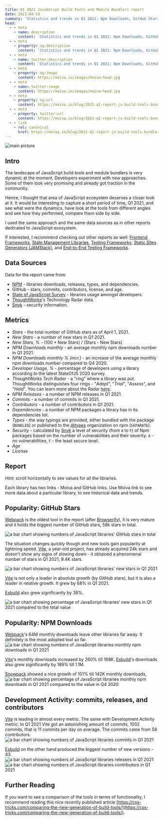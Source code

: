 ```yaml
---
title: Q1 2021 JavaScript Build Tools and Module Bundlers report
date: 2021-04-19
summary: 'Statistics and trends in Q1 2021: Npm Downloads, GitHub Stars, Google Trends, Security, Releases, and more. Are there alternatives to Webpack? What other tools do developers like and use to build their applications? Find the answers in this report.'
head:
  - - meta
    - name: description
      content: 'Statistics and trends in Q1 2021: Npm Downloads, GitHub Stars, Google Trends, Security, Releases, and more. Are there alternatives to Webpack? What other tools do developers like and use to build their applications? Find the answers in this report.'
  - - meta
    - property: og:description
      content: 'Statistics and trends in Q1 2021: Npm Downloads, GitHub Stars, Google Trends, Security, Releases, and more. Are there alternatives to Webpack? What other tools do developers like and use to build their applications? Find the answers in this report.'
  - - meta
    - name: twitter:description
      content: 'Statistics and trends in Q1 2021: Npm Downloads, GitHub Stars, Google Trends, Security, Releases, and more. Are there alternatives to Webpack? What other tools do developers like and use to build their applications? Find the answers in this report.'
  - - meta
    - property: og:image
      content: https://moiva.io/images/moiva-head.jpg
  - - meta
    - name: twitter:image
      content: https://moiva.io/images/moiva-head.jpg
  - - meta
    - property: og:url
      content: https://moiva.io/blog/2021-q1-report-js-build-tools-bundlers/
  - - meta
    - property: twitter:url
      content: https://moiva.io/blog/2021-q1-report-js-build-tools-bundlers/
  - - link
    - rel: canonical
      href: https://moiva.io/blog/2021-q1-report-js-build-tools-bundlers/
---
```


<script setup>
import Table from './Table.vue';
</script>

![main picture](logo.png)

## Intro

The landscape of JavaScript build tools and module bundlers is very dynamic at the moment. Developers experiment with new approaches. Some of them look very promising and already got traction in the community.

Hence, I thought that area of JavaScript ecosystem deserves a closer look at it. It would be interesting to capture a short period of time, Q1 2021, and see what were the dynamics, have look at the tools from different angles and see how they performed, compare them side by side.

I used the same approach and the same data sources as in other reports dedicated to JavaScript ecosystem.

If interested, I recommend checking out other reports as well: [Frontend Frameworks](https://moiva.io/blog/2021-q1-state-of-js-frameworks), [State Management Libraries](https://moiva.io/blog/2021-q1-report-state-management), [Testing Frameworks](https://moiva.io/blog/2021-q1-report-js-testing-libraries), [Static Sites Generators (JAMStack)](https://moiva.io/blog/2021-q1-report-js-jamstack),
and [End-to-End Testing Frameworks](https://moiva.io/blog/2021-q1-report-end-to-end-testing-frameworks).

## Data Sources

Data for the report came from:

- [NPM](https://www.npmjs.com/) - libraries downloads, releases, types, and dependencies.
- GitHub - stars, commits, contributors, license, and age.
- [State of JavaScript Survey](https://stateofjs.com/) - libraries usage amongst developers.
- [ThoughtWorks](https://www.thoughtworks.com/)'s Technology Radar data.
- [Snyk](https://snyk.io/) - security information.

## Metrics

- _Stars_ - the total number of GitHub stars as of April 1, 2021.
- _New Stars_ - a number of new stars in Q1 2021.
- _New Stars, %_ - (100 \* New Stars) / (Stars - New Stars)
- _NPM Downloads monthly_ - an average monthly npm downloads number in Q1 2021.
- _NPM Downloads monthly % (incr.)_ - an increase of the average monthly npm downloads number compared to Q4 2020.
- _Developer Usage, %_ - percentage of developers using a library according to the latest StateOfJS 2020 survey.
- _ThoughtWorks Tech Radar_ - a "ring" where a library was put. ThoughtWorks distinguishes four rings - "_Adopt_", "_Trial_", "_Assess_", and "_Hold_". You can learn more about the Radar [here](https://www.thoughtworks.com/radar/faq).
- _NPM Releases_ - a number of NPM releases in Q1 2021.
- _Commits_ - a number of commits in Q1 2021.
- _Contributors_ - a number of contributors in Q1 2021.
- _Dependencies_ - a number of NPM packages a library has in its dependencies list.
- _Types_ - the way typings are provided, either bundled with the package (`BUNDLED`) or published to the [@types](https://www.npmjs.com/~types) organization on npm (`SEPARATE`).
- _Security_ - calculated by [Snyk](https://snyk.io/) a level of security (from `A` to `F`) of Npm packages based on the number of vulnerabilities and their severity. `A` - no vulnerabilities, `F` - the least secure level.
- _Age_
- _License_

## Report

_Hint_: scroll horizontally to see values for all the libraries.

Each library has two links - Moiva and GitHub links. Use Moiva link to see more data about a particular library, to see historical data and trends.

<Table />

## Popularity: GitHub Stars

[Webpack](https://github.com/webpack/webpack) is the oldest tool in the report (after [Browserify](https://github.com/browserify/browserify)), it is very mature and it holds the biggest number of GitHub stars, 58k stars in total.

![a bar chart showing numbers of JavaScript libraries' GitHub stars in total](stars.png)

The situation changes quickly though and new tools gain popularity at lightning speed. [Vite](https://github.com/vitejs/vite), a year-old project, has already acquired 24k stars and doesn't show any signs of slowing down - it obtained a phenomenal number of stars in Q1 2021, 9.4K stars.

![a bar chart showing numbers of JavaScript libraries' new stars in Q1 2021](new-stars.png)

[Vite](https://github.com/vitejs/vite) is not only a leader in absolute growth (by GitHub stars), but it is also a leader in relative growth. It grew by 68% in Q1 2021.

[Esbuild](https://github.com/evanw/esbuild) also grew significantly by 38%.

![a bar chart showing percentage of JavaScript libraries' new stars in Q1 2021 compared to the total value](new-stars-percentage.png)

## Popularity: NPM Downloads

[Webpack](https://github.com/webpack/webpack)'s 64M monthly downloads leave other libraries far away. It definitely is the most adopted tool so far.
![a bar chart showing numbers of JavaScript libraries monthly npm downloads in Q1 2021](npm-downloads.png)

[Vite](https://github.com/vitejs/vite)'s monthly downloads increased by 260% till 168K. [Esbuild](https://github.com/evanw/esbuild)'s downloads also grew significantly by 189% till 1.1M.

[Snowpack](https://github.com/snowpackjs/snowpack) showed a nice growth of 101% till 142K monthly downloads.
![a bar chart showing percentage of JavaScript libraries monthly npm downloads in Q1 2021 compared to the value in Q4 2020](npm-downloads-percentage.png)

## Development Activity: commits, releases, and contributors

[Vite](https://github.com/vitejs/vite) is leading in almost every metric. The same with Development Activity metric. In Q1 2021 Vite got an astonishing amount of commits, 1002 commits, that is 11 commits per day on average.
The commits came from 58 contributors.
![a bar chart showing numbers of JavaScript libraries commits in Q1 2021](commits.png)

[Esbuild](https://github.com/evanw/esbuild) on the other hand produced the biggest number of new versions - 43.
![a bar chart showing numbers of JavaScript libraries releases in Q1 2021](npm-releases.png)
![a bar chart showing numbers of JavaScript libraries contributors in Q1 2021](contributors.png)

## Further Reading

If you want to see a comparison of the tools in terms of functionality, I recommend reading this nice recently published article [https://css-tricks.com/comparing-the-new-generation-of-build-tools/](https://css-tricks.com/comparing-the-new-generation-of-build-tools/).
